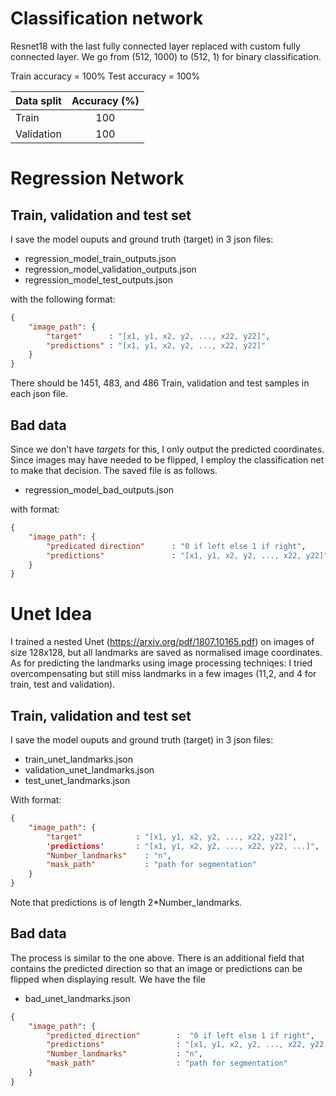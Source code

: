 # Classification network
Resnet18 with the last fully connected layer replaced with custom
fully connected layer. We go from (512, 1000) to (512, 1) for binary classification.

Train accuracy = 100%
Test accuracy = 100%

| Data split          |  Accuracy (%) |
| ------------------- |:-------------:|
| Train               |  100          |
| Validation          |  100          |


# Regression Network
## Train, validation and test set
I save the model ouputs and ground truth (target) in 3 json files:

* regression_model_train_outputs.json
* regression_model_validation_outputs.json
* regression_model_test_outputs.json

with the following format:
```json
{
    "image_path": {
        "target"      : "[x1, y1, x2, y2, ..., x22, y22]",
        "predictions" : "[x1, y1, x2, y2, ..., x22, y22]"
    }
}
```
There should be 1451, 483, and 486 Train, validation and test samples in each json file.

## Bad data
Since we don't have *targets* for this, I only output the predicted coordinates. Since images may have needed to be flipped, I employ the classification net to make that decision. The saved file is as follows.

* regression_model_bad_outputs.json

with format:

```json
{
    "image_path": {
        "predicated direction"      : "0 if left else 1 if right",
        "predictions"               : "[x1, y1, x2, y2, ..., x22, y22]"
    }
}
```

# Unet Idea
I trained a nested Unet (https://arxiv.org/pdf/1807.10165.pdf) on images of size 128x128, but all landmarks are saved as normalised image coordinates. As for predicting the landmarks using image processing techniqes: I tried overcompensating but still miss landmarks in a few images (11,2, and 4 for train, test and validation).
## Train, validation and test set
I save the model ouputs and ground truth (target) in 3 json files:

* train_unet_landmarks.json
* validation_unet_landmarks.json
* test_unet_landmarks.json

With format:

```json
{
    "image_path": {
        "target"            : "[x1, y1, x2, y2, ..., x22, y22]",
        'predictions'       : "[x1, y1, x2, y2, ..., x22, y22, ...]",
        "Number_landmarks"    : "n",
        "mask_path"           : "path for segmentation"
    }
}
```
Note that predictions is of length 2*Number_landmarks.

## Bad data
The process is similar to the one above. There is an additional field that contains the predicted direction so that an image or predictions can be flipped when displaying result. We have the file

* bad_unet_landmarks.json

```json
{
    "image_path": {
        "predicted_direction"        :  "0 if left else 1 if right",
        "predictions"                : "[x1, y1, x2, y2, ..., x22, y22, ...]",
        "Number_landmarks"           : "n",
        "mask_path"                  : "path for segmentation"
    }
}
```
